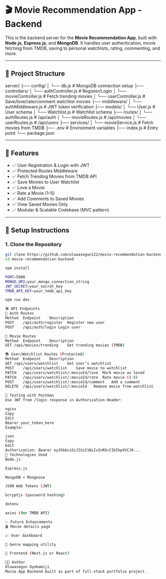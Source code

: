# 🎬 Movie Recommendation App - Backend

This is the backend server for the **Movie Recommendation App**, built with **Node.js**, **Express.js**, and **MongoDB**. It handles user authentication, movie fetching from TMDB, saving to personal watchlists, rating, commenting, and more.

---

## 📁 Project Structure

server/
├── config/
│ └── db.js # MongoDB connection setup
├── controllers/
│ └── authController.js # Register/Login
│ └── movieController.js # Fetch trending movies
│ └── userController.js # Save/love/rate/comment watchlist movies
├── middleware/
│ └── authMiddleware.js # JWT token verification
├── models/
│ └── User.js # User schema
│ └── Watchlist.js # Watchlist schema
├── routes/
│ └── authRoutes.js # /api/auth
│ └── movieRoutes.js # /api/movies
│ └── userRoutes.js # /api/users
├── services/
│ └── movieService.js # Fetch movies from TMDB
├── .env # Environment variables
├── index.js # Entry point
└── package.json

---

## 🚀 Features

- ✅ User Registration & Login with JWT
- ✅ Protected Routes Middleware
- ✅ Fetch Trending Movies from TMDB API
- ✅ Save Movies to User Watchlist
- ✅ Love a Movie
- ✅ Rate a Movie (1–5)
- ✅ Add Comments to Saved Movies
- ✅ View Saved Movies Only
- ✅ Modular & Scalable Codebase (MVC pattern)

---

## 🔧 Setup Instructions

### 1. Clone the Repository

```bash
git clone https://github.com/oluwasegun122/movie-recommendation-backend.git
cd movie-recommendation-backend

npm install

PORT=5000
MONGO_URI=your_mongo_connection_string
JWT_SECRET=your_secret_key
TMDB_API_KEY=your_tmdb_api_key

npm run dev

🛠️ API Endpoints
🔐 Auth Routes
Method	Endpoint	Description
POST	/api/auth/register	Register new user
POST	/api/auth/login	Login user

🎥 Movie Routes
Method	Endpoint	Description
GET	/api/movies/trending	Get trending movies (TMDB)

📚 User/Watchlist Routes (Protected)
Method	Endpoint	Description
GET	/api/users/watchlist	Get user’s watchlist
POST	/api/users/watchlist	Save movie to watchlist
PATCH	/api/users/watchlist/:movieId/love	Mark movie as loved
PATCH	/api/users/watchlist/:movieId/rate	Rate movie (1-5)
POST	/api/users/watchlist/:movieId/comment	Add a comment
DELETE	/api/users/watchlist/:movieId	Remove movie from watchlist

🧪 Testing with Postman
Use JWT from /login response in Authorization Header:

nginx
Copy
Edit
Bearer your_token_here
Example:

json
Copy
Edit
Authorization: Bearer eyJhbGciOiJIUzI1NiIsInR5cCI6IkpXVCJ9...
🧠 Technologies Used
Node.js

Express.js

MongoDB + Mongoose

JSON Web Tokens (JWT)

bcryptjs (password hashing)

dotenv

axios (for TMDB API)

✨ Future Enhancements
🎬 Movie details page

📈 User dashboard

📌 Genre mapping utility

📱 Frontend (Next.js or React)

👨‍💻 Author
Oluwasegun Oyebamiji
Movie App Backend built as part of full-stack portfolio project.

```
